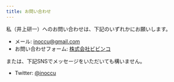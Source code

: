 ```yaml
---
title: お問い合わせ
---
```


私（井上研一）へのお問い合わせは、下記のいずれかにお願いします。

- メール: [inoccu@gmail.com](mailto:inoccu@gmail.com)
- お問い合わせフォーム: [株式会社ビビンコ](https://vivinko.com/contact)

または、下記SNSでメッセージをいただいても構いません。

- Twitter: [@inoccu](https://twitter.com/inoccu/)

